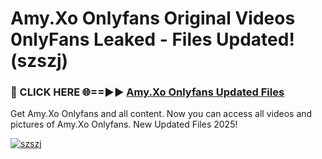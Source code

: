 # Amy.Xo Onlyfans Original Videos 0nlyFans Leaked - Files Updated! (szszj)

<h3>🔴 CLICK HERE 🌐==►► <a href="https://tinyurl.com/ehrbuxhb" rel="nofollow">Amy.Xo Onlyfans Updated Files</a></h3>

Get Amy.Xo Onlyfans and all content. Now you can access all videos and pictures of Amy.Xo Onlyfans. New Updated Files 2025!

[![szszj](https://i.imgur.com/lVYEuWS.gif)](https://tinyurl.com/ehrbuxhb)

